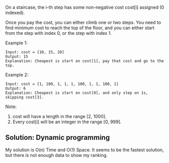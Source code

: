 On a staircase, the i-th step has some non-negative cost cost[i] assigned (0 indexed).

Once you pay the cost, you can either climb one or two steps. You need to find minimum cost to reach the top of the floor, and you can either start from the step with index 0, or the step with index 1.

Example 1:

	Input: cost = [10, 15, 20]
	Output: 15
	Explanation: Cheapest is start on cost[1], pay that cost and go to the top.

Example 2:

	Input: cost = [1, 100, 1, 1, 1, 100, 1, 1, 100, 1]
	Output: 6
	Explanation: Cheapest is start on cost[0], and only step on 1s, skipping cost[3].

Note:
1. cost will have a length in the range [2, 1000].
2. Every cost[i] will be an integer in the range [0, 999].

## Solution: Dynamic programming

My solution is O(n) Time and O(1) Space. It seems to be the fastest solution, but there is not enough data to show my ranking.